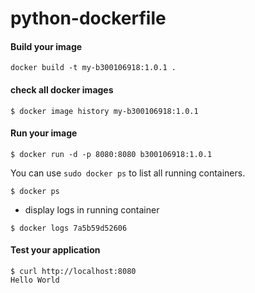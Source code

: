 # python-dockerfile










#### Build your image

```
docker build -t my-b300106918:1.0.1 .
```

#### check all docker images
```
$ docker image history my-b300106918:1.0.1

```



#### Run your image
```
$ docker run -d -p 8080:8080 b300106918:1.0.1
```


You can use `sudo docker ps` to list all running containers. 
```
$ docker ps

```



+ display logs in running container
```
$ docker logs 7a5b59d52606  

```



#### Test your application
```
$ curl http://localhost:8080
Hello World
```
